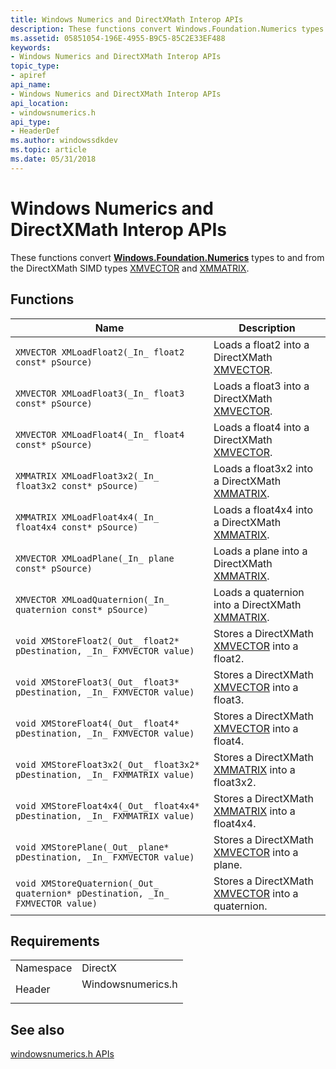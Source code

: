 ```yaml
---
title: Windows Numerics and DirectXMath Interop APIs
description: These functions convert Windows.Foundation.Numerics types to and from the DirectXMath SIMD types XMVECTOR and XMMATRIX.
ms.assetid: 05851054-196E-4955-B9C5-85C2E33EF488
keywords:
- Windows Numerics and DirectXMath Interop APIs
topic_type:
- apiref
api_name:
- Windows Numerics and DirectXMath Interop APIs
api_location:
- windowsnumerics.h
api_type:
- HeaderDef
ms.author: windowssdkdev
ms.topic: article
ms.date: 05/31/2018
---
```


# Windows Numerics and DirectXMath Interop APIs

These functions convert [**Windows.Foundation.Numerics**](https://msdn.microsoft.com/library/windows/apps/dn895051) types to and from the DirectXMath SIMD types [XMVECTOR](https://msdn.microsoft.com/library/windows/desktop/ee420742) and [XMMATRIX](https://msdn.microsoft.com/library/windows/desktop/ee419959).

## Functions



| Name                                                                           | Description                                                                   |
|--------------------------------------------------------------------------------|-------------------------------------------------------------------------------|
| `XMVECTOR XMLoadFloat2(_In_ float2 const* pSource)`                            | Loads a float2 into a DirectXMath [XMVECTOR](https://msdn.microsoft.com/library/windows/desktop/ee420742).      |
| `XMVECTOR XMLoadFloat3(_In_ float3 const* pSource)`                            | Loads a float3 into a DirectXMath [XMVECTOR](https://msdn.microsoft.com/library/windows/desktop/ee420742).      |
| `XMVECTOR XMLoadFloat4(_In_ float4 const* pSource)`                            | Loads a float4 into a DirectXMath [XMVECTOR](https://msdn.microsoft.com/library/windows/desktop/ee420742).      |
| `XMMATRIX XMLoadFloat3x2(_In_ float3x2 const* pSource)`                        | Loads a float3x2 into a DirectXMath [XMMATRIX](https://msdn.microsoft.com/library/windows/desktop/ee419959).              |
| `XMMATRIX XMLoadFloat4x4(_In_ float4x4 const* pSource)`                        | Loads a float4x4 into a DirectXMath [XMMATRIX](https://msdn.microsoft.com/library/windows/desktop/ee419959).              |
| `XMVECTOR XMLoadPlane(_In_ plane const* pSource)`                              | Loads a plane into a DirectXMath [XMMATRIX](https://msdn.microsoft.com/library/windows/desktop/ee419959).                 |
| `XMVECTOR XMLoadQuaternion(_In_ quaternion const* pSource)`                    | Loads a quaternion into a DirectXMath [XMMATRIX](https://msdn.microsoft.com/library/windows/desktop/ee419959).            |
| `void XMStoreFloat2(_Out_ float2* pDestination, _In_ FXMVECTOR value)`         | Stores a DirectXMath [XMVECTOR](https://msdn.microsoft.com/library/windows/desktop/ee420742) into a float2.     |
| `void XMStoreFloat3(_Out_ float3* pDestination, _In_ FXMVECTOR value)`         | Stores a DirectXMath [XMVECTOR](https://msdn.microsoft.com/library/windows/desktop/ee420742) into a float3.     |
| `void XMStoreFloat4(_Out_ float4* pDestination, _In_ FXMVECTOR value)`         | Stores a DirectXMath [XMVECTOR](https://msdn.microsoft.com/library/windows/desktop/ee420742) into a float4.     |
| `void XMStoreFloat3x2(_Out_ float3x2* pDestination, _In_ FXMMATRIX value)`     | Stores a DirectXMath [XMMATRIX](https://msdn.microsoft.com/library/windows/desktop/ee419959) into a float3x2.             |
| `void XMStoreFloat4x4(_Out_ float4x4* pDestination, _In_ FXMMATRIX value)`     | Stores a DirectXMath [XMMATRIX](https://msdn.microsoft.com/library/windows/desktop/ee419959) into a float4x4.             |
| `void XMStorePlane(_Out_ plane* pDestination, _In_ FXMVECTOR value)`           | Stores a DirectXMath [XMVECTOR](https://msdn.microsoft.com/library/windows/desktop/ee420742) into a plane.      |
| `void XMStoreQuaternion(_Out_ quaternion* pDestination, _In_ FXMVECTOR value)` | Stores a DirectXMath [XMVECTOR](https://msdn.microsoft.com/library/windows/desktop/ee420742) into a quaternion. |



 

## Requirements



|                      |                                                                                              |
|----------------------|----------------------------------------------------------------------------------------------|
| Namespace<br/> | DirectX<br/>                                                                           |
| Header<br/>    | <dl> <dt>Windowsnumerics.h</dt> </dl> |



## See also

<dl> <dt>

[windowsnumerics.h APIs](windowsnumerics-h-apis-portal.md)
</dt> </dl>

 

 





